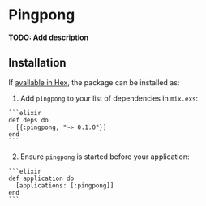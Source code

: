 # Pingpong

**TODO: Add description**

## Installation

If [available in Hex](https://hex.pm/docs/publish), the package can be installed as:

  1. Add `pingpong` to your list of dependencies in `mix.exs`:

    ```elixir
    def deps do
      [{:pingpong, "~> 0.1.0"}]
    end
    ```

  2. Ensure `pingpong` is started before your application:

    ```elixir
    def application do
      [applications: [:pingpong]]
    end
    ```


